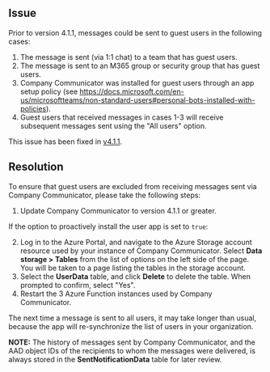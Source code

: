 ## Issue
Prior to version 4.1.1, messages could be sent to guest users in the following cases:
1. The message is sent (via 1:1 chat) to a team that has guest users.
2. The message is sent to an M365 group or security group that has guest users.
3. Company Communicator was installed for guest users through an app setup policy (see https://docs.microsoft.com/en-us/microsoftteams/non-standard-users#personal-bots-installed-with-policies).
4. Guest users that received messages in cases 1-3 will receive subsequent messages sent using the "All users" option.

This issue has been fixed in [v4.1.1](https://github.com/OfficeDev/microsoft-teams-apps-company-communicator/releases/tag/v4.1.1).

## Resolution
To ensure that guest users are excluded from receiving messages sent via Company Communicator, please take the following steps:
1. Update Company Communicator to version 4.1.1 or greater.

If the option to proactively install the user app is set to `true`:

2. Log in to the Azure Portal, and navigate to the Azure Storage account resource used by your instance of Company Communicator. Select **Data storage > Tables** from the list of options on the left side of the page. You will be taken to a page listing the tables in the storage account.
3. Select the **UserData** table, and click **Delete** to delete the table. When prompted to confirm, select "Yes".
4. Restart the 3 Azure Function instances used by Company Communicator.

The next time a message is sent to all users, it may take longer than usual, because the app will re-synchronize the list of users in your organization.

**NOTE:** The history of messages sent by Company Communicator, and the AAD object IDs of the recipients to whom the messages were delivered, is always stored in the **SentNotificationData** table for later review.